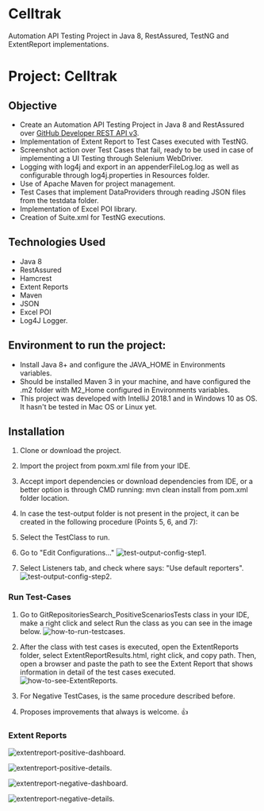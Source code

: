 # Celltrak
 Automation API Testing Project in Java 8, RestAssured, TestNG and ExtentReport implementations.
 
 # **Project: Celltrak**

## **Objective**
- Create an Automation API Testing Project in Java 8 and RestAssured over [GitHub Developer REST API v3](https://developer.github.com/v3/search/).
- Implementation of Extent Report to Test Cases executed with TestNG.
- Screenshot action over Test Cases that fail, ready to be used in case of implementing a UI Testing through Selenium WebDriver.
- Logging with log4j and export in an appenderFileLog.log as well as configurable through log4j.properties in Resources folder.
- Use of Apache Maven for project management.
- Test Cases that implement DataProviders through reading JSON files from the testdata folder.
- Implementation of Excel POI library.
- Creation of Suite.xml for TestNG executions.

## **Technologies Used**
- Java 8
- RestAssured
- Hamcrest
- Extent Reports
- Maven
- JSON
- Excel POI
- Log4J Logger.

## **Environment to run the project:**
- Install Java 8+ and configure the JAVA_HOME in Environments variables.
- Should be installed Maven 3 in your machine, and have configured the .m2 folder with M2_Home configured in Environments variables.
- This project was developed with IntelliJ 2018.1 and in Windows 10 as OS. It hasn't be tested in Mac OS or Linux yet.

## **Installation**
1) Clone or download the project.
2) Import the project from poxm.xml file from your IDE.
3) Accept import dependencies or download dependencies from IDE, or a better option is through CMD running: mvn clean install from pom.xml folder location.

4) In case the test-output folder is not present in the project, it can be created in the following procedure (Points 5, 6, and 7):

5) Select the TestClass to run.

6) Go to "Edit Configurations..."
![test-output-config-step1](https://github.com/nicolaslopez82/celltrak/blob/master/ReadmeImages/test-output-config-step1.jpg).

7) Select Listeners tab, and check where says: "Use default reporters".
![test-output-config-step2](https://github.com/nicolaslopez82/celltrak/blob/master/ReadmeImages/test-output-config-step2.png).

### **Run Test-Cases**
1) Go to GitRepositoriesSearch_PositiveScenariosTests class in your IDE, make a right click and select Run the class as you can see in the image below. 
![how-to-run-testcases](https://github.com/nicolaslopez82/celltrak/blob/master/ReadmeImages/how-to-run-positive-testcases.jpg).

2) After the class with test cases is executed, open the ExtentReports folder, select ExtentReportResults.html, right click, and copy path. Then, open a browser and paste the path to see the Extent Report that shows information in detail of the test cases executed.
![how-to-see-ExtentReports](https://github.com/nicolaslopez82/celltrak/blob/master/ReadmeImages/how-to-see-ExtentReports.jpg).

3) For Negative TestCases, is the same procedure described before.

4) Proposes improvements that always is welcome. :+1:

### **Extent Reports**
![extentreport-positive-dashboard](https://github.com/nicolaslopez82/celltrak/blob/master/ReadmeImages/extentreport-positive-dashboard.png).

![extentreport-positive-details](https://github.com/nicolaslopez82/celltrak/blob/master/ReadmeImages/extentreport-positive-details.png).

![extentreport-negative-dashboard](https://github.com/nicolaslopez82/celltrak/blob/master/ReadmeImages/extentreport-negative-dashboard.png).

![extentreport-negative-details](https://github.com/nicolaslopez82/celltrak/blob/master/ReadmeImages/extentreport-negative-details.png).
